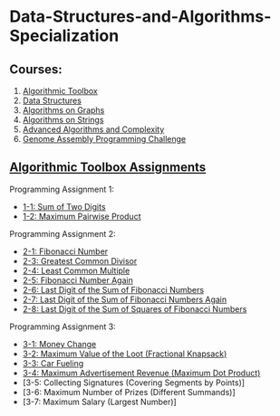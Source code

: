 # Data-Structures-and-Algorithms-Specialization
## Courses:
1. [Algorithmic Toolbox](https://www.coursera.org/learn/algorithmic-toolbox?specialization=data-structures-algorithms)
2. [Data Structures](https://www.coursera.org/learn/data-structures?specialization=data-structures-algorithms)
3. [Algorithms on Graphs](https://www.coursera.org/learn/algorithms-on-graphs?specialization=data-structures-algorithms)
4. [Algorithms on Strings](https://www.coursera.org/learn/algorithms-on-strings?specialization=data-structures-algorithms)
5. [Advanced Algorithms and Complexity](https://www.coursera.org/learn/advanced-algorithms-and-complexity?specialization=data-structures-algorithms)
6. [Genome Assembly Programming Challenge](https://www.coursera.org/learn/assembling-genomes?specialization=data-structures-algorithms)

## [Algorithmic Toolbox Assignments](https://github.com/NouraAlgohary/Data-Structures-and-Algorithms-Specialization/tree/main/Algorithmic%20Toolbox)
Programming Assignment 1:
- [1-1: Sum of Two Digits](https://github.com/NouraAlgohary/Data-Structures-and-Algorithms-Specialization/blob/main/Algorithmic%20Toolbox/W1%20-%20Sum%20of%20Two%20Digits.cpp) 
- [1-2: Maximum Pairwise Product](https://github.com/NouraAlgohary/Data-Structures-and-Algorithms-Specialization/blob/main/Algorithmic%20Toolbox/W1%20-%20Maximum%20Pairwise%20Product.cpp)

Programming Assignment 2:
- [2-1: Fibonacci Number](https://github.com/NouraAlgohary/Data-Structures-and-Algorithms-Specialization/blob/main/Algorithmic%20Toolbox/W2%20-%20Fibonacci%20Number%20Again.cpp)
- [2-3: Greatest Common Divisor](https://github.com/NouraAlgohary/Data-Structures-and-Algorithms-Specialization/blob/main/Algorithmic%20Toolbox/W2%20-%20Greatest%20Common%20Divisor.cpp)
- [2-4: Least Common Multiple](https://github.com/NouraAlgohary/Data-Structures-and-Algorithms-Specialization/blob/main/Algorithmic%20Toolbox/W2%20-%20Least%20Common%20Multiple.cpp)
- [2-5: Fibonacci Number Again](https://github.com/NouraAlgohary/Data-Structures-and-Algorithms-Specialization/blob/main/Algorithmic%20Toolbox/W2%20-%20Fibonacci%20Number%20Again.cpp)
- [2-6: Last Digit of the Sum of Fibonacci Numbers](https://github.com/NouraAlgohary/Data-Structures-and-Algorithms-Specialization/blob/main/Algorithmic%20Toolbox/W2%20-%20Last%20Digit%20of%20the%20Sum%20of%20Fibonacci%20Numbers.cpp)
- [2-7: Last Digit of the Sum of Fibonacci Numbers Again](https://github.com/NouraAlgohary/Data-Structures-and-Algorithms-Specialization/blob/main/Algorithmic%20Toolbox/W2%20-%20Last%20Digit%20of%20a%20Large%20Fibonacci%20Number.cpp)
- [2-8: Last Digit of the Sum of Squares of Fibonacci Numbers](https://github.com/NouraAlgohary/Data-Structures-and-Algorithms-Specialization/blob/main/Algorithmic%20Toolbox/W2%20-%20Last%20Digit%20of%20the%20Sum%20of%20Squares%20of%20Fibonacci%20Numbers)

Programming Assignment 3: 
- [3-1: Money Change](https://github.com/NouraAlgohary/Data-Structures-and-Algorithms-Specialization/blob/main/Algorithmic%20Toolbox/W3%20-%20Money%20Change.cpp)
- [3-2: Maximum Value of the Loot (Fractional Knapsack)](https://github.com/NouraAlgohary/Data-Structures-and-Algorithms-Specialization/blob/main/Algorithmic%20Toolbox/W3%20-%20Maximum%20Value%20of%20the%20Loot%20(Fractional%20Knapsack).cpp)
- [3-3: Car Fueling](https://github.com/NouraAlgohary/Data-Structures-and-Algorithms-Specialization/blob/main/Algorithmic%20Toolbox/W3%20-%20%20Car%20Fueling.cpp)
- [3-4: Maximum Advertisement Revenue (Maximum Dot Product)](https://github.com/NouraAlgohary/Data-Structures-and-Algorithms-Specialization/blob/main/Algorithmic%20Toolbox/W3%20-%20Maximum%20Advertisement%20Revenue%20(Maximum%20Dot%20Product).cpp)
- [3-5: Collecting Signatures (Covering Segments by Points)]
- [3-6: Maximum Number of Prizes (Different Summands)]
- [3-7: Maximum Salary (Largest Number)]
